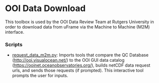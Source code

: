 # OOI Data Download
This toolbox is used by the OOI Data Review Team at Rutgers University in order to download data from uFrame via the Machine to Machine (M2M) interface.

### Scripts
- [request_data_m2m.py](https://github.com/ooi-data-review/data_download/blob/master/request_data_m2m.py): Imports tools that compare the QC Database (http://ooi.visualocean.net/) to the OOI GUI data catalog (https://ooinet.oceanobservatories.org/), builds netCDF data request urls, and sends those requests (if prompted). This interactive tool prompts the user for inputs.
